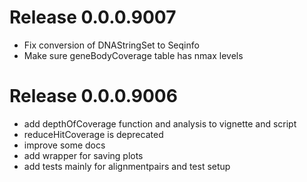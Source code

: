 # Release 0.0.0.9007

- Fix conversion of DNAStringSet to Seqinfo
- Make sure geneBodyCoverage table has nmax levels


# Release 0.0.0.9006

- add depthOfCoverage function and analysis to vignette and script
- reduceHitCoverage is deprecated
- improve some docs
- add wrapper for saving plots
- add tests mainly for alignmentpairs and test setup
